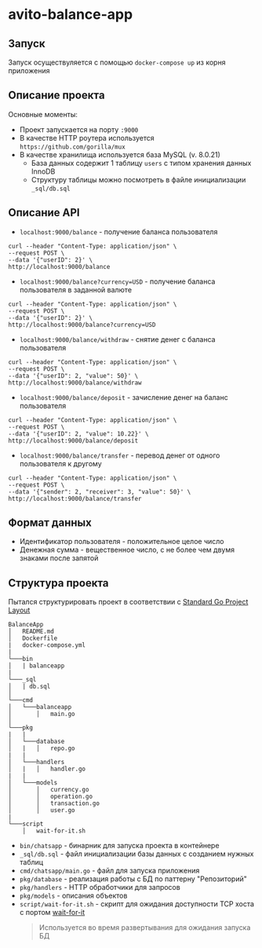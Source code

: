# avito-balance-app
## Запуск
Запуск осуществуляется с помощью `docker-compose up` из корня приложения
## Описание проекта
Основные моменты:
- Проект запускается на порту `:9000`
- В качестве HTTP роутера используется `https://github.com/gorilla/mux`
- В качестве хранилища используется база MySQL (v. 8.0.21)
  + База данных содержит 1 таблицу `users` c типом хранения данных InnoDB
  + Структуру таблицы можно посмотреть в файле инициализации `_sql/db.sql`
  
## Описание API
- `localhost:9000/balance` - получение баланса пользователя
```
curl --header "Content-Type: application/json" \
--request POST \
--data '{"userID": 2}' \
http://localhost:9000/balance
```
- `localhost:9000/balance?currency=USD` - получение баланса пользователя в заданной валюте
```
curl --header "Content-Type: application/json" \
--request POST \
--data '{"userID": 2}' \
http://localhost:9000/balance?currency=USD
```
- `localhost:9000/balance/withdraw` - снятие денег с баланса пользователя
```
curl --header "Content-Type: application/json" \
--request POST \
--data '{"userID": 2, "value": 50}' \
http://localhost:9000/balance/withdraw
```
- `localhost:9000/balance/deposit` - зачисление денег на баланс пользователя
```
curl --header "Content-Type: application/json" \
--request POST \
--data '{"userID": 2, "value": 10.22}' \
http://localhost:9000/balance/deposit
```
- `localhost:9000/balance/transfer` - перевод денег от одного пользователя к другому
```
curl --header "Content-Type: application/json" \
--request POST \
--data '{"sender": 2, "receiver": 3, "value": 50}' \
http://localhost:9000/balance/transfer
```
## Формат данных
- Идентификатор пользователя - положительное целое число
- Денежная сумма - вещественное число, с не более чем двумя знаками после запятой
  
## Структура проекта
Пытался структурировать проект в соответствии с [Standard Go Project Layout](https://github.com/golang-standards/project-layout)
```
BalanceApp
│   README.md
│   Dockerfile
|   docker-compose.yml
|
└───bin
│   | balanceapp
|
└───_sql
│   | db.sql
│
└───cmd
│   └───balanceapp
│       │   main.go
│   
└───pkg
|   |
│   └───database
│   |   │   repo.go
|   |
│   └───handlers
│   |   │   handler.go
|   |
│   └───models
│       │   currency.go
│       │   operation.go
│       │   transaction.go
│       │   user.go
|
└───script
    │   wait-for-it.sh
```

- `bin/chatsapp` - бинарник для запуска проекта в контейнере
- `_sql/db.sql` - файл инициализации базы данных с созданием нужных таблиц
- `cmd/chatsapp/main.go` - файл для запуска приложения
- `pkg/database` - реализация работы с БД по паттерну "Репозиторий"
- `pkg/handlers` - HTTP обработчики для запросов
- `pkg/models` - описания объектов
- `script/wait-for-it.sh` - скрипт для ожидания доступности TCP хоста с портом [wait-for-it](https://github.com/vishnubob/wait-for-it)
  > Используется во время развертывания для ожидания запуска БД
